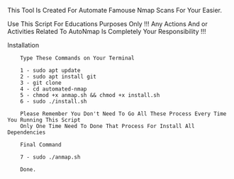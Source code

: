 This Tool Is Created For Automate Famouse Nmap Scans For Your Easier.

Use This Script For Educations Purposes Only !!!
Any Actions And or Activities Related To AutoNmap Is Completely Your Responsibility !!!

Installation
        
        Type These Commands on Your Terminal
        
        1 - sudo apt update
        2 - sudo apt install git
        3 - git clone 
        4 - cd automated-nmap
        5 - chmod +x anmap.sh && chmod +x install.sh
        6 - sudo ./install.sh
        
        Please Remember You Don't Need To Go All These Process Every Time You Running This Script
        Only One Time Need To Done That Process For Install All Dependencies
        
        Final Command
        
        7 - sudo ./anmap.sh
        
        Done.
        
